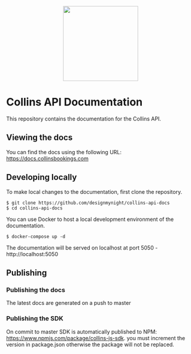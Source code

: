 <p align="center">
  <img width="200px" src="https://static.designmynight.com/uploads/2017/01/DesignMyNight-Logo.png">
</p>

# Collins API Documentation

This repository contains the documentation for the Collins API.

## Viewing the docs
You can find the docs using the following URL: https://docs.collinsbookings.com

## Developing locally 

To make local changes to the documentation, first clone the repository.

```shell
$ git clone https://github.com/designmynight/collins-api-docs
$ cd collins-api-docs
```

You can use Docker to host a local development environment of the documentation.

```shell
$ docker-compose up -d
```

The documentation will be served on localhost at port 5050 - http://localhost:5050

## Publishing

### Publishing the docs
The latest docs are generated on a push to master

### Publishing the SDK
On commit to master SDK is automatically published to NPM: https://www.npmjs.com/package/collins-js-sdk. you must increment the version in package.json otherwise the package will not be replaced.








